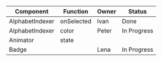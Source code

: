 | Component | Function | Owner | Status |
| --------- | -------- | ----- | ------ |
| AlphabetIndexer | onSelected | Ivan | Done |
| AlphabetIndexer | color | Peter | In Progress |
| Animator | state |  |  |
| Badge |      | Lena | In Progress |


